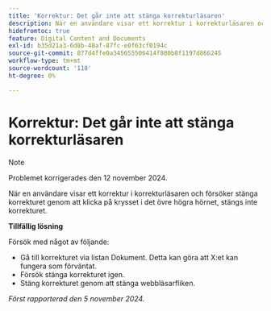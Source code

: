 ```yaml
---
title: 'Korrektur: Det går inte att stänga korrekturläsaren'
description: När en användare visar ett korrektur i korrekturläsaren och försöker stänga korrekturet genom att klicka på krysset i det övre högra hörnet, stängs inte korrekturet. Det finns en lösning.
hidefromtoc: true
feature: Digital Content and Documents
exl-id: b35d21a3-6d8b-48af-87fc-e0f63cf0194c
source-git-commit: 877d4ffe0a345655506414f880b8f1197d866245
workflow-type: tm+mt
source-wordcount: '118'
ht-degree: 0%

---
```


# Korrektur: Det går inte att stänga korrekturläsaren

>[!NOTE]
>
>Problemet korrigerades den 12 november 2024.

När en användare visar ett korrektur i korrekturläsaren och försöker stänga korrekturet genom att klicka på krysset i det övre högra hörnet, stängs inte korrekturet.

**Tillfällig lösning**

Försök med något av följande:

* Gå till korrekturet via listan Dokument. Detta kan göra att X:et kan fungera som förväntat.
* Försök stänga korrekturet igen.
* Stäng korrekturet genom att stänga webbläsarfliken.

_Först rapporterad den 5 november 2024._

